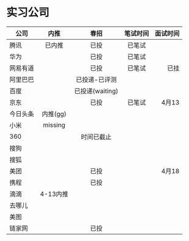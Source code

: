# 实习公司

| 公司 | 内推| 春招 | 笔试时间 | 面试时间 | 
| - | :-: | :-: | :-: | -: | 
| 腾讯 | 已内推 | 已投 | 已笔试 |  
| 华为 |   | 已投 |已笔试|  
| 网易有道 |  | 已投 | 已笔试 |已挂   
| 阿里巴巴|  |    已投递-已评测 | 
|百度| | 已投递(waiting)| 
|京东| |已投 |已笔试|4月13
|今日头条| 内推(gg) |
|小米| missing| 
|360|   | 时间已截止|  
|搜狗|
|搜狐|
|美团|| 已投||4月18|
|携程||已投|
|滴滴|4-13内推
|去哪儿|
|美图|
|链家网| |已投|
